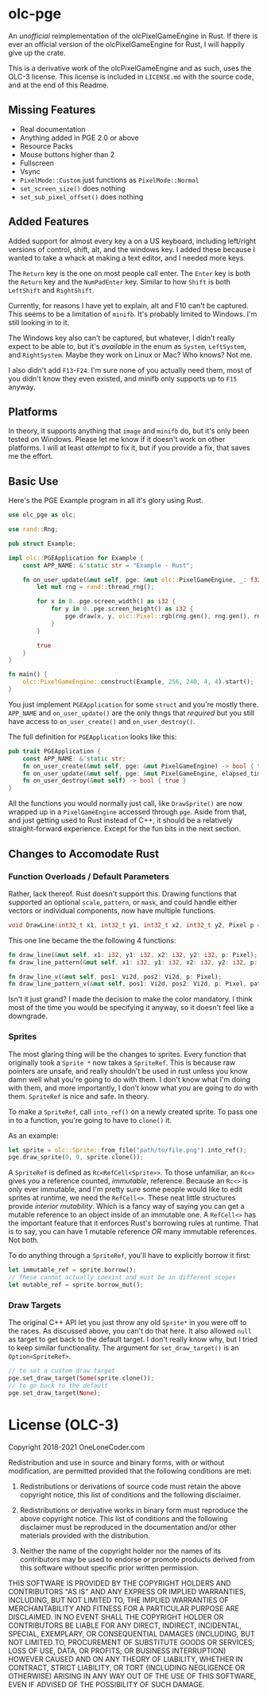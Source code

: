 # olc-pge

An *unofficial* reimplementation of the olcPixelGameEngine in Rust. If there is ever an official version of the olcPixelGameEngine for Rust, I will happily give up the crate.

This is a derivative work of the olcPixelGameEngine and as such, uses the OLC-3 license. This license is included in `LICENSE.md` with the source code, and at the end of this Readme.

## Missing Features

* Real documentation
* Anything added in PGE 2.0 or above
* Resource Packs
* Mouse buttons higher than 2
* Fullscreen
* Vsync
* `PixelMode::Custom` just functions as `PixelMode::Normal`
* `set_screen_size()` does nothing
* `set_sub_pixel_offset()` does nothing

## Added Features

Added support for almost every key a on a US keyboard, including left/right versions of control, shift, alt, and the windows key. I added these because I wanted to take a whack at making a text editor, and I needed more keys.

The `Return` key is the one on most people call enter. The `Enter` key is both the `Return` key and the `NumPadEnter` key. Similar to how `Shift` is both `LeftShift` and `RightShift`.

Currently, for reasons I have yet to explain, alt and F10 can't be captured. This seems to be a limitation of `minifb`. It's probably limited to Windows. I'm still looking in to it.

The Windows key also can't be captured, but whatever, I didn't really expect to be able to, but it's *available* in the enum as `System`, `LeftSystem`, and `RightSystem`. Maybe they work on Linux or Mac? Who knows? Not me.

I also didn't add `F13`-`F24`. I'm sure none of you actually need them, most of you didn't know they even existed, and minifb only supports up to `F15` anyway.

## Platforms

In theory, it supports anything that `image` and `minifb` do, but it's only been tested on Windows. Please let me know if it doesn't work on other platforms. I will at least *attempt* to fix it, but if you provide a fix, that saves me the effort.

## Basic Use

Here's the PGE Example program in all it's glory using Rust.

```rust
use olc_pge as olc;

use rand::Rng;

pub struct Example;

impl olc::PGEApplication for Example {
    const APP_NAME: &'static str = "Example - Rust";

    fn on_user_update(&mut self, pge: &mut olc::PixelGameEngine, _: f32) -> bool {
        let mut rng = rand::thread_rng();

        for x in 0..pge.screen_width() as i32 {
            for y in 0..pge.screen_height() as i32 {
                pge.draw(x, y, olc::Pixel::rgb(rng.gen(), rng.gen(), rng.gen()));
            }
        }

        true
    }
}

fn main() {
    olc::PixelGameEngine::construct(Example, 256, 240, 4, 4).start();
}
```

You just implement `PGEApplication` for some `struct` and you're mostly there. `APP_NAME` and `on_user_update()` are the only thngs that *required* but you still have access to `on_user_create()` and `on_user_destroy()`.

The full definition for `PGEApplication` looks like this:
```rust
pub trait PGEApplication {
    const APP_NAME: &'static str;
    fn on_user_create(&mut self, pge: &mut PixelGameEngine) -> bool { true }
    fn on_user_update(&mut self, pge: &mut PixelGameEngine, elapsed_time: f32) -> bool;
    fn on_user_destroy(&mut self) -> bool { true }
}
```

All the functions you would normally just call, like `DrawSprite()` are now wrapped up in a `PixelGameEngine` accessed through `pge`. Aside from that, and just getting used to Rust instead of C++, it should be a relatively straight-forward experience. Except for the fun bits in the next section.

## Changes to Accomodate Rust

### Function Overloads / Default Parameters

Rather, lack thereof. Rust doesn't support this. Drawing functions that supported an optional `scale`, `pattern`, or `mask`, and could handle either vectors or individual components, now have multiple functions.
```cpp
void DrawLine(int32_t x1, int32_t y1, int32_t x2, int32_t y2, Pixel p = olc::WHITE, uint32_t pattern = 0xFFFFFFFF);
```
This one line became the the following 4 functions:
```rust
fn draw_line(&mut self, x1: i32, y1: i32, x2: i32, y2: i32, p: Pixel);
fn draw_line_pattern(&mut self, x1: i32, y1: i32, x2: i32, y2: i32, p: Pixel, pattern: u32);

fn draw_line_v(&mut self, pos1: Vi2d, pos2: Vi2d, p: Pixel);
fn draw_line_pattern_v(&mut self, pos1: Vi2d, pos2: Vi2d, p: Pixel, pattern: u32);
```
Isn't it just grand? I made the decision to make the color mandatory. I think most of the time you would be specifying it anyway, so it doesn't feel like a downgrade.

### Sprites

The most glaring thing will be the changes to sprites. Every function that originally took a `Sprite *` now takes a `SpriteRef`. This is because raw pointers are unsafe, and really shouldn't be used in rust unless you know damn well what you're going to do with them. I don't know what I'm doing with them, and more importantly, I don't know what *you* are going to do with them. `SpriteRef` is nice and safe. In theory.

To make a `SpriteRef`, call `into_ref()` on a newly created sprite. To pass one in to a function, you're going to have to `clone()` it.

As an example:
```rust
let sprite = olc::Sprite::from_file("path/to/file.png").into_ref();
pge.draw_sprite(0, 0, sprite.clone());
```

A `SpriteRef` is defined as `Rc<RefCell<Sprite>>`. To those unfamiliar, an `Rc<>` gives you a reference counted, *immutable*, reference. Because an `Rc<>` is only ever immutable, and I'm pretty sure some people would like to edit sprites at runtime, we need the `RefCell<>`. These neat little structures provide *interior mutability*. Which is a fancy way of saying you can get a mutable reference to an object inside of an immutable one. A `RefCell<>` has the important feature that it enforces Rust's borrowing rules at runtime. That is to say, you can have 1 mutable reference *OR* many immutable references. Not both.

To do anything through a `SpriteRef`, you'll have to explicitly borrow it first:
```rust
let immutable_ref = sprite.borrow();
// These cannot actually coexist and must be in different scopes
let mutable_ref = sprite.borrow_mut();
```

### Draw Targets

The original C++ API let you just throw any old `Sprite*` in you were off to the races. As discussed above, you can't do that here. It also allowed `null` as target to get back to the default target. I don't really know why, but I tried to keep similar functionality. The argument for `set_draw_target()` is an `Option<SpriteRef>`.
```rust
// to set a custom draw target
pge.set_draw_target(Some(sprite.clone());
// to go back to the default
pge.set_draw_target(None);
```

# License (OLC-3)

Copyright 2018-2021 OneLoneCoder.com

Redistribution and use in source and binary forms, with or without 
modification, are permitted provided that the following conditions 
are met:

1. Redistributions or derivations of source code must retain the above 
   copyright notice, this list of conditions and the following disclaimer.

2. Redistributions or derivative works in binary form must reproduce 
   the above copyright notice. This list of conditions and the following 
   disclaimer must be reproduced in the documentation and/or other 
   materials provided with the distribution.

3. Neither the name of the copyright holder nor the names of its 
   contributors may be used to endorse or promote products derived 
   from this software without specific prior written permission.
    
THIS SOFTWARE IS PROVIDED BY THE COPYRIGHT HOLDERS AND CONTRIBUTORS 
"AS IS" AND ANY EXPRESS OR IMPLIED WARRANTIES, INCLUDING, BUT NOT 
LIMITED TO, THE IMPLIED WARRANTIES OF MERCHANTABILITY AND FITNESS FOR 
A PARTICULAR PURPOSE ARE DISCLAIMED. IN NO EVENT SHALL THE COPYRIGHT 
HOLDER OR CONTRIBUTORS BE LIABLE FOR ANY DIRECT, INDIRECT, INCIDENTAL, 
SPECIAL, EXEMPLARY, OR CONSEQUENTIAL DAMAGES (INCLUDING, BUT NOT 
LIMITED TO, PROCUREMENT OF SUBSTITUTE GOODS OR SERVICES; LOSS OF USE, 
DATA, OR PROFITS; OR BUSINESS INTERRUPTION) HOWEVER CAUSED AND ON ANY 
THEORY OF LIABILITY, WHETHER IN CONTRACT, STRICT LIABILITY, OR TORT 
(INCLUDING NEGLIGENCE OR OTHERWISE) ARISING IN ANY WAY OUT OF THE USE
OF THIS SOFTWARE, EVEN IF ADVISED OF THE POSSIBILITY OF SUCH DAMAGE.
